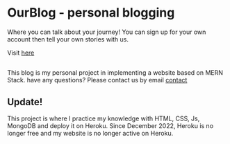 # OurBlog - personal blogging

Where you can talk about your journey!
You can sign up for your own account then tell your own stories with us.

Visit [here](https://trmihnle-cfs-1st.herokuapp.com/)


## 
This blog is my personal project in implementing a website based on MERN Stack.
have any questions? Please contact us by email [contact](mailto:minh.letrong.vn@gmail.com)

## Update!

This project is where I practice my knowledge with HTML, CSS, Js, MongoDB and deploy it on Heroku.
Since December 2022, Heroku is no longer free and my website is no longer active on Heroku.
